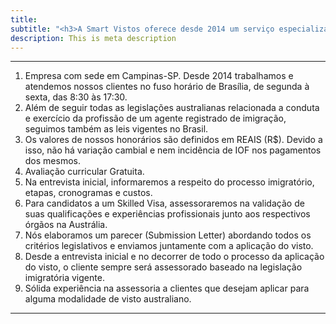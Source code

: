 ```yaml
---
title: 
subtitle: "<h3>A Smart Vistos oferece desde 2014 um serviço especializado em assessoria<br>imigratória australiana para clientes residentes no Brasil e Austrália.</h3>"
description: This is meta description
---
```

***

1. Empresa com sede em Campinas-SP.  Desde 2014 trabalhamos e atendemos nossos clientes no fuso horário de Brasília, de segunda à sexta, das 8:30 às 17:30.
2. Além de seguir todas as legislações australianas relacionada a conduta e exercício da profissão de um agente registrado de imigração, seguimos também as leis vigentes no Brasil.
3. Os valores de nossos honorários são definidos em REAIS (R$). Devido a isso, não há variação cambial e nem incidência de IOF nos pagamentos dos mesmos.
4. Avaliação curricular Gratuita.
5. Na entrevista inicial, informaremos a respeito do processo imigratório, etapas, cronogramas e custos.
6. Para candidatos a um Skilled Visa, assessoraremos na validação de suas qualificações e experiências profissionais junto aos respectivos órgãos na Austrália.
7. Nós elaboramos um parecer (Submission Letter) abordando todos os critérios legislativos e enviamos juntamente com a aplicação do visto.
8. Desde a entrevista inicial e no decorrer de todo o processo da aplicação do visto, o cliente sempre será assessorado baseado na legislação imigratória vigente.
9. Sólida experiência na assessoria a clientes que desejam aplicar para alguma modalidade de visto australiano.

***
